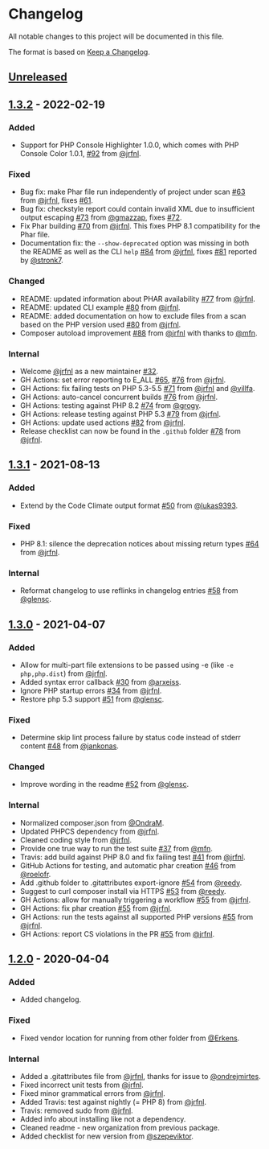 # Changelog

All notable changes to this project will be documented in this file.

The format is based on [Keep a Changelog](https://keepachangelog.com/en/1.0.0/).

## [Unreleased]

[Unreleased]: https://github.com/php-parallel-lint/PHP-Parallel-Lint/compare/v1.3.2...HEAD

## [1.3.2] - 2022-02-19

### Added

- Support for PHP Console Highlighter 1.0.0, which comes with PHP Console Color 1.0.1, [#92] from [@jrfnl].

### Fixed

- Bug fix: make Phar file run independently of project under scan [#63] from [@jrfnl], fixes [#61].
- Bug fix: checkstyle report could contain invalid XML due to insufficient output escaping [#73] from [@gmazzap], fixes [#72].
- Fix Phar building [#70] from [@jrfnl]. This fixes PHP 8.1 compatibility for the Phar file.
- Documentation fix: the `--show-deprecated` option was missing in both the README as well as the CLI `help` [#84] from [@jrfnl], fixes [#81] reported by [@stronk7].

### Changed

- README: updated information about PHAR availability [#77] from [@jrfnl].
- README: updated CLI example [#80] from [@jrfnl].
- README: added documentation on how to exclude files from a scan based on the PHP version used [#80] from [@jrfnl].
- Composer autoload improvement [#88] from [@jrfnl] with thanks to [@mfn].

### Internal

- Welcome [@jrfnl] as a new maintainer [#32].
- GH Actions: set error reporting to E_ALL [#65], [#76] from [@jrfnl].
- GH Actions: fix failing tests on PHP 5.3-5.5 [#71] from [@jrfnl] and [@villfa].
- GH Actions: auto-cancel concurrent builds [#76] from [@jrfnl].
- GH Actions: testing against PHP 8.2 [#74] from [@grogy].
- GH Actions: release testing against PHP 5.3 [#79] from [@jrfnl].
- GH Actions: update used actions [#82] from [@jrfnl].
- Release checklist can now be found in the `.github` folder [#78] from [@jrfnl].

[1.3.2]: https://github.com/php-parallel-lint/PHP-Parallel-Lint/compare/v1.3.1...v1.3.2

[#32]: https://github.com/php-parallel-lint/PHP-Parallel-Lint/issues/32
[#61]: https://github.com/php-parallel-lint/PHP-Parallel-Lint/issues/61
[#63]: https://github.com/php-parallel-lint/PHP-Parallel-Lint/pull/63
[#65]: https://github.com/php-parallel-lint/PHP-Parallel-Lint/pull/65
[#70]: https://github.com/php-parallel-lint/PHP-Parallel-Lint/pull/70
[#71]: https://github.com/php-parallel-lint/PHP-Parallel-Lint/pull/71
[#72]: https://github.com/php-parallel-lint/PHP-Parallel-Lint/issues/72
[#73]: https://github.com/php-parallel-lint/PHP-Parallel-Lint/pull/73
[#74]: https://github.com/php-parallel-lint/PHP-Parallel-Lint/pull/74
[#76]: https://github.com/php-parallel-lint/PHP-Parallel-Lint/pull/76
[#77]: https://github.com/php-parallel-lint/PHP-Parallel-Lint/pull/77
[#78]: https://github.com/php-parallel-lint/PHP-Parallel-Lint/pull/78
[#79]: https://github.com/php-parallel-lint/PHP-Parallel-Lint/pull/79
[#80]: https://github.com/php-parallel-lint/PHP-Parallel-Lint/pull/80
[#81]: https://github.com/php-parallel-lint/PHP-Parallel-Lint/issues/81
[#82]: https://github.com/php-parallel-lint/PHP-Parallel-Lint/pull/82
[#84]: https://github.com/php-parallel-lint/PHP-Parallel-Lint/pull/84
[#88]: https://github.com/php-parallel-lint/PHP-Parallel-Lint/pull/88
[#89]: https://github.com/php-parallel-lint/PHP-Parallel-Lint/pull/89
[#92]: https://github.com/php-parallel-lint/PHP-Parallel-Lint/pull/92


## [1.3.1] - 2021-08-13

### Added

- Extend by the Code Climate output format [#50] from [@lukas9393]. 

### Fixed

- PHP 8.1: silence the deprecation notices about missing return types [#64] from [@jrfnl].

### Internal

- Reformat changelog to use reflinks in changelog entries [#58] from [@glensc].

[1.3.1]: https://github.com/php-parallel-lint/PHP-Parallel-Lint/compare/v1.3.0...v1.3.1

[#50]: https://github.com/php-parallel-lint/PHP-Parallel-Lint/pull/50
[#58]: https://github.com/php-parallel-lint/PHP-Parallel-Lint/pull/58
[#64]: https://github.com/php-parallel-lint/PHP-Parallel-Lint/pull/64

## [1.3.0] - 2021-04-07

### Added

- Allow for multi-part file extensions to be passed using -e (like `-e php,php.dist`) from [@jrfnl].
- Added syntax error callback [#30] from [@arxeiss].
- Ignore PHP startup errors [#34] from [@jrfnl].
- Restore php 5.3 support [#51] from [@glensc].

### Fixed

- Determine skip lint process failure by status code instead of stderr content [#48] from [@jankonas].

### Changed

- Improve wording in the readme [#52] from [@glensc].

### Internal

- Normalized composer.json from [@OndraM].
- Updated PHPCS dependency from [@jrfnl].
- Cleaned coding style from [@jrfnl].
- Provide one true way to run the test suite [#37] from [@mfn].
- Travis: add build against PHP 8.0 and fix failing test [#41] from [@jrfnl].
- GitHub Actions for testing, and automatic phar creation [#46] from [@roelofr].
- Add .github folder to .gitattributes export-ignore [#54] from [@reedy].
- Suggest to curl composer install via HTTPS [#53] from [@reedy].
- GH Actions: allow for manually triggering a workflow [#55] from [@jrfnl].
- GH Actions: fix phar creation [#55] from [@jrfnl].
- GH Actions: run the tests against all supported PHP versions [#55] from [@jrfnl].
- GH Actions: report CS violations in the PR [#55] from [@jrfnl].

[1.3.0]: https://github.com/php-parallel-lint/PHP-Parallel-Lint/compare/v1.2.0...v1.3.0
[#30]: https://github.com/php-parallel-lint/PHP-Parallel-Lint/pull/30
[#34]: https://github.com/php-parallel-lint/PHP-Parallel-Lint/pull/34
[#37]: https://github.com/php-parallel-lint/PHP-Parallel-Lint/pull/37
[#41]: https://github.com/php-parallel-lint/PHP-Parallel-Lint/pull/41
[#46]: https://github.com/php-parallel-lint/PHP-Parallel-Lint/pull/46
[#48]: https://github.com/php-parallel-lint/PHP-Parallel-Lint/pull/48
[#51]: https://github.com/php-parallel-lint/PHP-Parallel-Lint/pull/51
[#52]: https://github.com/php-parallel-lint/PHP-Parallel-Lint/pull/52
[#53]: https://github.com/php-parallel-lint/PHP-Parallel-Lint/pull/53
[#54]: https://github.com/php-parallel-lint/PHP-Parallel-Lint/pull/54
[#55]: https://github.com/php-parallel-lint/PHP-Parallel-Lint/pull/55

## [1.2.0] - 2020-04-04

### Added

- Added changelog.

### Fixed

- Fixed vendor location for running from other folder from [@Erkens].

### Internal

- Added a .gitattributes file from [@jrfnl], thanks for issue to [@ondrejmirtes].
- Fixed incorrect unit tests from [@jrfnl].
- Fixed minor grammatical errors from [@jrfnl].
- Added Travis: test against nightly (= PHP 8) from [@jrfnl].
- Travis: removed sudo from [@jrfnl].
- Added info about installing like not a dependency.
- Cleaned readme - new organization from previous package.
- Added checklist for new version from [@szepeviktor].

[1.2.0]: https://github.com/php-parallel-lint/PHP-Parallel-Lint/compare/v1.1.0...v1.2.0

[@Erkens]: https://github.com/Erkens
[@OndraM]: https://github.com/OndraM
[@arxeiss]: https://github.com/arxeiss
[@glensc]: https://github.com/glensc
[@gmazzap]: https://github.com/gmazzap
[@jankonas]: https://github.com/jankonas
[@jrfnl]: https://github.com/jrfnl
[@mfn]: https://github.com/mfn
[@ondrejmirtes]: https://github.com/ondrejmirtes
[@reedy]: https://github.com/reedy
[@roelofr]: https://github.com/roelofr
[@stronk7]: https://github.com/stronk7
[@szepeviktor]: https://github.com/szepeviktor
[@lukas9393]: https://github.com/lukas9393
[@villfa]: https://github.com/villfa
[@grogy]: https://github.com/grogy
